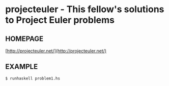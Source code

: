 # projecteuler - This fellow's solutions to Project Euler problems

## HOMEPAGE

[http://projecteuler.net/](http://projecteuler.net/)

## EXAMPLE

	$ runhaskell problem1.hs